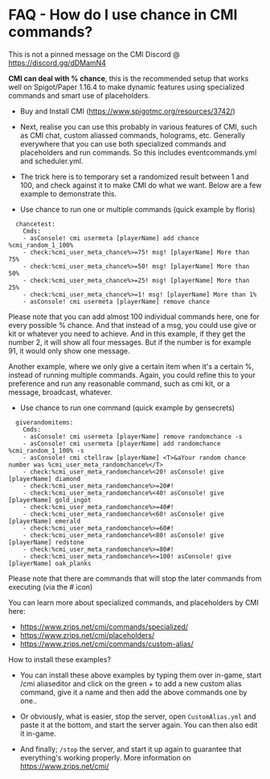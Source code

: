 # FAQ - How do I use chance in CMI commands?

This is not a pinned message on the CMI Discord @ https://discord.gg/dDMamN4


**CMI can deal with % chance**, this is the recommended setup that works well on Spigot/Paper 1.16.4 to make dynamic features using specialized commands and smart use of placeholders.

- Buy and Install CMI (<https://www.spigotmc.org/resources/3742/>)

- Next, realise you can use this probably in various features of CMI, such as CMI chat, custom aliassed commands, holograms, etc. Generally everywhere that you can use both specialized commands and placeholders and run commands. So this includes eventcommands.yml and scheduler.yml. 

- The trick here is to temporary set a randomized result between 1 and 100, and check against it to make CMI do what we want. Below are a few example to demonstrate this.

- Use chance to run one or multiple commands (quick example by floris)
```
  chancetest:
    Cmds:
    - asConsole! cmi usermeta [playerName] add chance %cmi_random_1_100%
    - check:%cmi_user_meta_chance%>=75! msg! [playerName] More than 75%
    - check:%cmi_user_meta_chance%>=50! msg! [playerName] More than 50%
    - check:%cmi_user_meta_chance%>=25! msg! [playerName] More than 25%
    - check:%cmi_user_meta_chance%>=1! msg! [playerName] More than 1%
    - asConsole! cmi usermeta [playerName] remove chance

```
Please note that you can add almost 100 individual commands here, one for every possible % chance. And that instead of a msg, you could use give or kit or whatever you need to achieve. And in this example, if they get the number 2, it will show all four messages. But if the number is for example 91, it would only show one message. 

Another example, where we only give a certain item when it's a certain %, instead of running multiple commands. Again, you could refine this to your preference and run any reasonable command, such as cmi kit, or a message, broadcast, whatever.

- Use chance to run one command (quick example by gensecrets)
```
  giverandomitems:
    Cmds:
    - asConsole! cmi usermeta [playerName] remove randomchance -s
    - asConsole! cmi usermeta [playerName] add randomchance %cmi_random_1_100% -s
    - asConsole! cmi ctellraw [playerName] <T>&aYour random chance number was %cmi_user_meta_randomchance%</T>
    - check:%cmi_user_meta_randomchance%<20! asConsole! give [playerName] diamond
    - check:%cmi_user_meta_randomchance%>=20#!
    - check:%cmi_user_meta_randomchance%<40! asConsole! give [playerName] gold_ingot
    - check:%cmi_user_meta_randomchance%>=40#!
    - check:%cmi_user_meta_randomchance%<60! asConsole! give [playerName] emerald
    - check:%cmi_user_meta_randomchance%>=60#!
    - check:%cmi_user_meta_randomchance%<80! asConsole! give [playerName] redstone
    - check:%cmi_user_meta_randomchance%>=80#!
    - check:%cmi_user_meta_randomchance%<=100! asConsole! give [playerName] oak_planks
```
Please note that there are commands that will stop the later commands from executing  (via the # icon)

You can learn more about specialized commands, and placeholders by CMI here:
- https://www.zrips.net/cmi/commands/specialized/
- https://www.zrips.net/cmi/placeholders/
- https://www.zrips.net/cmi/commands/custom-alias/

How to install these examples?
- You can install these above examples by typing them over in-game, start /cmi aliaseditor and click on the green + to add a new custom alias command, give it a name and then add the above commands one by one.. 
- Or obviously, what is easier, stop the server, open `CustomAlias.yml` and paste it at the bottom, and start the server again. You can then also edit it in-game. 

- And finally; `/stop` the server, and start it up again to guarantee that everything's working properly. More information on <https://www.zrips.net/cmi/>